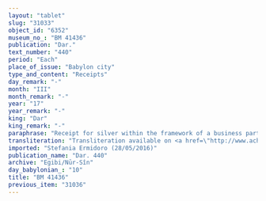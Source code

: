 ```yaml
---
layout: "tablet"
slug: "31033"
object_id: "6352"
museum_no_: "BM 41436"
publication: "Dar."
text_number: "440"
period: "Each"
place_of_issue: "Babylon city"
type_and_content: "Receipts"
day_remark: "-"
month: "III"
month_remark: "-"
year: "17"
year_remark: "-"
king: "Dar"
king_remark: "-"
paraphrase: "Receipt for silver within the framework of a business partnership.<br /> Concerns the promissory note for 9 1/3 minas of silver of of medium-quality silver, of which 1/8 is alloy, that are due to <strong>C<sub>1</sub></strong>, <strong>C<sub>2</sub></strong>, <strong>C<sub>3</sub></strong> and <strong>C<sub>4</sub></strong> and in which it is provided as follows: &quot;it is the silver that <strong>A</strong> invested in a business partnership (<em>harr</em><em>ānu</em>) with <strong>B</strong>, and hence due from the latter (<em>ina muhhi</em>)&rdquo;. In the present document, the above-mentioned four persons receive part of this silver, namely 4 2/3 minas from <strong>B</strong>, without interest.<br /> &nbsp;<br /> <strong>A</strong> = Bēl-iddin; <strong>B</strong>&nbsp;= Marduk-nāṣir-apli/Itti-Marduk-balāṭu//Egibi; <strong>C<sub>1</sub></strong> = Nidintu; <strong>C<sub>2</sub></strong> = Iddin-Bēl; <strong>C<sub>3</sub></strong> = Iqūpu; <strong>C<sub>4</sub></strong> = Bēl-ahu-iddin"
transliteration: "Transliteration available on <a href=\"http://www.achemenet.com/en/item/?/textual-sources/texts-by-regions/babylonia/babylon/1661942\" target=\"_blank\">Achemenet</a>"
imported: "Stefania Ermidoro (28/05/2016)"
publication_name: "Dar. 440"
archive: "Egibi/Nūr-Sîn"
day_babylonian_: "10"
title: "BM 41436"
previous_item: "31036"
---
```

